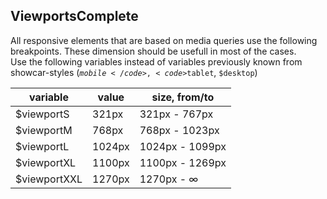 <h2>Viewports<span class="status complete">Complete</span></h2>

All responsive elements that are based on media queries use the following breakpoints. These dimension should be usefull in most of the cases.  
Use the following variables instead of variables previously known from showcar-styles (<code>$mobile</code>, <code>$tablet</code>, <code>$desktop</code>)  

<table class="docs-table">
    <thead>
    <tr>
        <th>variable</th>
        <th>value</th>
        <th>size, from/to</th>
    </tr>
    </thead>
    <tbody>
    <tr>
        <td>$viewportS</td>
        <td>321px</td>
        <td>321px - 767px</td>
    </tr>
    <tr>
        <td>$viewportM</td>
        <td>768px</td>
        <td>768px - 1023px</td>
    </tr>
    <tr>
        <td>$viewportL</td>
        <td>1024px</td>
        <td>1024px - 1099px</td>
    </tr>
    <tr>
        <td>$viewportXL</td>
        <td>1100px</td>
        <td>1100px - 1269px</td>
    </tr>
    <tr>
        <td>$viewportXXL</td>
        <td>1270px</td>
        <td>1270px - ∞</td>
    </tr>
    </tbody>
</table>
